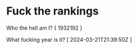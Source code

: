 # Fuck the rankings

Who the hell am I?
{ 1932192 }

What fucking year is it?
[ 2024-03-21T21:39:50Z ]
